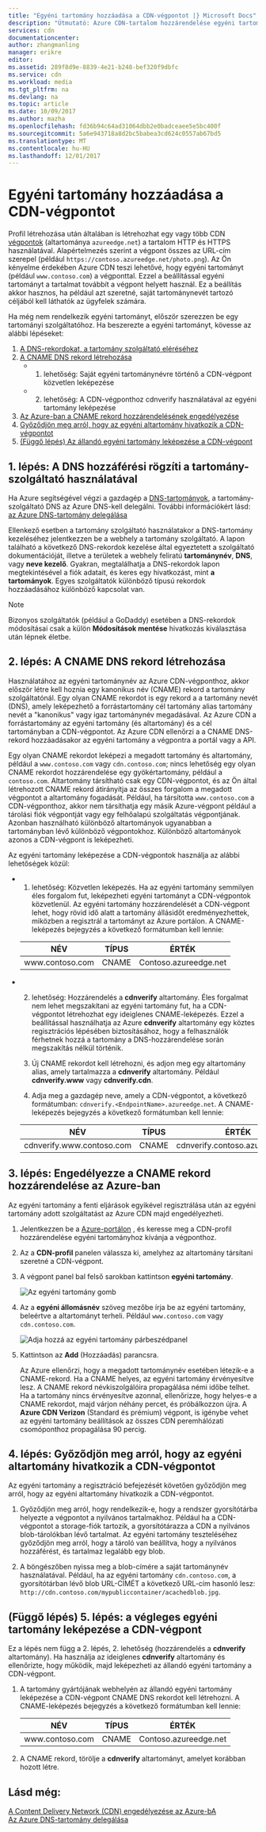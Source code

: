 ```yaml
---
title: "Egyéni tartomány hozzáadása a CDN-végpontot |} Microsoft Docs"
description: "Útmutató: Azure CDN-tartalom hozzárendelése egyéni tartományhoz."
services: cdn
documentationcenter: 
author: zhangmanling
manager: erikre
editor: 
ms.assetid: 289f8d9e-8839-4e21-b248-bef320f9dbfc
ms.service: cdn
ms.workload: media
ms.tgt_pltfrm: na
ms.devlang: na
ms.topic: article
ms.date: 10/09/2017
ms.author: mazha
ms.openlocfilehash: fd36b94c64ad31064dbb2e0badceaee5e5bc400f
ms.sourcegitcommit: 5a6e943718a8d2bc5babea3cd624c0557ab67bd5
ms.translationtype: MT
ms.contentlocale: hu-HU
ms.lasthandoff: 12/01/2017
---
```

# <a name="add-a-custom-domain-to-your-cdn-endpoint"></a>Egyéni tartomány hozzáadása a CDN-végpontot
Profil létrehozása után általában is létrehozhat egy vagy több CDN [végpontok](cdn-create-new-endpoint.md#create-a-new-cdn-endpoint) (altartománya `azureedge.net`) a tartalom HTTP és HTTPS használatával. Alapértelmezés szerint a végpont összes az URL-cím szerepel (például `https://contoso.azureedge.net/photo.png`). Az Ön kényelme érdekében Azure CDN teszi lehetővé, hogy egyéni tartományt (például `www.contoso.com`) a végponttal. Ezzel a beállítással egyéni tartományt a tartalmat továbbít a végpont helyett használ. Ez a beállítás akkor hasznos, ha például azt szeretné, saját tartománynevét tartozó céljából kell láthatók az ügyfelek számára.

Ha még nem rendelkezik egyéni tartományt, először szerezzen be egy tartományi szolgáltatóhoz. Ha beszerezte a egyéni tartományt, kövesse az alábbi lépéseket:
1. [A DNS-rekordokat, a tartomány szolgáltató eléréséhez](#step-1-access-dns-records-by-using-your-domain-provider)
2. [A CNAME DNS rekord létrehozása](#step-2-create-the-cname-dns-records)
    - 1. lehetőség: Saját egyéni tartománynévre történő a CDN-végpont közvetlen leképezése
    - 2. lehetőség: A CDN-végponthoz cdnverify használatával az egyéni tartomány leképezése 
3. [Az Azure-ban a CNAME rekord hozzárendelésének engedélyezése](#step-3-enable-the-cname-record-mapping-in-azure)
4. [Győződjön meg arról, hogy az egyéni altartomány hivatkozik a CDN-végpontot](#step-4-verify-that-the-custom-subdomain-references-your-cdn-endpoint)
5. [(Függő lépés) Az állandó egyéni tartomány leképezése a CDN-végpont](#step-5-dependent-step-map-the-permanent-custom-domain-to-the-cdn-endpoint)

## <a name="step-1-access-dns-records-by-using-your-domain-provider"></a>1. lépés: A DNS hozzáférési rögzíti a tartomány-szolgáltató használatával

Ha Azure segítségével végzi a gazdagép a [DNS-tartományok](https://docs.microsoft.com/en-us/azure/dns/dns-overview), a tartomány-szolgáltató DNS az Azure DNS-kell delegálni. További információkért lásd: [az Azure DNS-tartomány delegálása](https://docs.microsoft.com/azure/dns/dns-delegate-domain-azure-dns)

Ellenkező esetben a tartomány szolgáltató használatakor a DNS-tartomány kezeléséhez jelentkezzen be a webhely a tartomány szolgáltató. A lapon található a következő DNS-rekordok kezelése által egyeztetett a szolgáltató dokumentációját, illetve a területek a webhely feliratú **tartománynév**, **DNS**, vagy **neve kezelő**. Gyakran, megtalálhatja a DNS-rekordok lapon megtekintésével a fiók adatait, és keres egy hivatkozást, mint **a tartományok**. Egyes szolgáltatók különböző típusú rekordok hozzáadásához különböző kapcsolat van.

> [!NOTE]
> Bizonyos szolgáltatók (például a GoDaddy) esetében a DNS-rekordok módosításai csak a külön **Módosítások mentése** hivatkozás kiválasztása után lépnek életbe. 


## <a name="step-2-create-the-cname-dns-records"></a>2. lépés: A CNAME DNS rekord létrehozása

Használatához az egyéni tartománynév az Azure CDN-végponthoz, akkor először létre kell hoznia egy kanonikus név (CNAME) rekord a tartomány szolgáltatónál. Egy olyan CNAME rekordot is egy rekord a a tartomány nevét (DNS), amely leképezhető a forrástartomány cél tartomány alias tartomány nevét a "kanonikus" vagy igaz tartománynév megadásával. Az Azure CDN a forrástartomány az egyéni tartomány (és altartomány) és a cél tartományban a CDN-végpontot. Az Azure CDN ellenőrzi a a CNAME DNS-rekord hozzáadásakor az egyéni tartomány a végpontra a portál vagy a API. 

Egy olyan CNAME rekordot leképezi a megadott tartomány és altartomány, például a `www.contoso.com` vagy `cdn.contoso.com`; nincs lehetőség egy olyan CNAME rekordot hozzárendelése egy gyökértartomány, például a `contoso.com`. Altartomány társítható csak egy CDN-végpontot, és az Ön által létrehozott CNAME rekord átirányítja az összes forgalom a megadott végpontot a altartomány fogadását. Például, ha társította `www.contoso.com` a CDN-végponthoz, akkor nem társíthatja egy másik Azure-végpont például a tárolási fiók végpontját vagy egy felhőalapú szolgáltatás végpontjának. Azonban használható különböző altartományok ugyanabban a tartományban lévő különböző végpontokhoz. Különböző altartományok azonos a CDN-végpont is leképezheti.

Az egyéni tartomány leképezése a CDN-végpontok használja az alábbi lehetőségek közül:

- 1. lehetőség: Közvetlen leképezés. Ha az egyéni tartomány semmilyen éles forgalom fut, leképezheti egyéni tartományt a CDN-végpontok közvetlenül. Az egyéni tartomány hozzárendelését a CDN-végpont lehet, hogy rövid idő alatt a tartomány állásidőt eredményezhettek, miközben a regisztrál a tartományt az Azure portálon. A CNAME-leképezés bejegyzés a következő formátumban kell lennie: 
 
  | NÉV             | TÍPUS  | ÉRTÉK                  |
  |------------------|-------|------------------------|
  | www\.contoso.com | CNAME | Contoso\.azureedge.net |


- 2. lehetőség: Hozzárendelés a **cdnverify** altartomány. Éles forgalmat nem lehet megszakítani az egyéni tartomány fut, ha a CDN-végpontot létrehozhat egy ideiglenes CNAME-leképezés. Ezzel a beállítással használhatja az Azure **cdnverify** altartomány egy köztes regisztrációs lépésében biztosításához, hogy a felhasználók férhetnek hozzá a tartomány a DNS-hozzárendelése során megszakítás nélkül történik.

   1. Új CNAME rekordot kell létrehozni, és adjon meg egy altartomány alias, amely tartalmazza a **cdnverify** altartomány. Például **cdnverify.www** vagy **cdnverify.cdn**. 
   2. Adja meg a gazdagép neve, amely a CDN-végpontot, a következő formátumban: `cdnverify.<EndpointName>.azureedge.net`. A CNAME-leképezés bejegyzés a következő formátumban kell lennie: 

   | NÉV                       | TÍPUS  | ÉRTÉK                            |
   |----------------------------|-------|----------------------------------|
   | cdnverify.www\.contoso.com | CNAME | cdnverify.contoso\.azureedge.net | 


## <a name="step-3-enable-the-cname-record-mapping-in-azure"></a>3. lépés: Engedélyezze a CNAME rekord hozzárendelése az Azure-ban

Az egyéni tartomány a fenti eljárások egyikével regisztrálása után az egyéni tartomány adott szolgáltatást az Azure CDN majd engedélyezheti. 

1. Jelentkezzen be a [Azure-portálon](https://portal.azure.com/) , és keresse meg a CDN-profil hozzárendelése egyéni tartományhoz kívánja a végponthoz.  
2. Az a **CDN-profil** panelen válassza ki, amelyhez az altartomány társítani szeretné a CDN-végpont.
3. A végpont panel bal felső sarokban kattintson **egyéni tartomány**. 

   ![Az egyéni tartomány gomb](./media/cdn-map-content-to-custom-domain/cdn-custom-domain-button.png)

4. Az a **egyéni állomásnév** szöveg mezőbe írja be az egyéni tartomány, beleértve a altartományt terheli. Például `www.contoso.com` vagy `cdn.contoso.com`.

   ![Adja hozzá az egyéni tartomány párbeszédpanel](./media/cdn-map-content-to-custom-domain/cdn-add-custom-domain-dialog.png)

5. Kattintson az **Add** (Hozzáadás) parancsra.

   Az Azure ellenőrzi, hogy a megadott tartománynév esetében létezik-e a CNAME-rekord. Ha a CNAME helyes, az egyéni tartomány érvényesítve lesz. A CNAME rekord névkiszolgálóira propagálása némi időbe telhet. Ha a tartomány nincs érvényesítve azonnal, ellenőrizze, hogy helyes-e a CNAME rekordot, majd várjon néhány percet, és próbálkozzon újra. A **Azure CDN Verizon** (Standard és prémium) végpont, is igénybe vehet az egyéni tartomány beállítások az összes CDN peremhálózati csomóponthoz propagálása 90 percig.  


## <a name="step-4-verify-that-the-custom-subdomain-references-your-cdn-endpoint"></a>4. lépés: Győződjön meg arról, hogy az egyéni altartomány hivatkozik a CDN-végpontot

Az egyéni tartomány a regisztráció befejezését követően győződjön meg arról, hogy az egyéni altartomány hivatkozik a CDN-végpontot.
 
1. Győződjön meg arról, hogy rendelkezik-e, hogy a rendszer gyorsítótárba helyezte a végpontot a nyilvános tartalmakhoz. Például ha a CDN-végpontot a storage-fiók tartozik, a gyorsítótárazza a CDN a nyilvános blob-tárolókban lévő tartalmat. Az egyéni tartomány teszteléséhez győződjön meg arról, hogy a tároló van beállítva, hogy a nyilvános hozzáférést, és tartalmaz legalább egy blob.

2. A böngészőben nyissa meg a blob-címére a saját tartománynév használatával. Például, ha az egyéni tartomány `cdn.contoso.com`, a gyorsítótárban lévő blob URL-CÍMÉT a következő URL-cím hasonló lesz: `http://cdn.contoso.com/mypubliccontainer/acachedblob.jpg`.


## <a name="step-5-dependent-step-map-the-permanent-custom-domain-to-the-cdn-endpoint"></a>(Függő lépés) 5. lépés: a végleges egyéni tartomány leképezése a CDN-végpont

Ez a lépés nem függ a 2. lépés, 2. lehetőség (hozzárendelés a **cdnverify** altartomány). Ha használja az ideiglenes **cdnverify** altartomány és ellenőrizte, hogy működik, majd leképezheti az állandó egyéni tartomány a CDN-végpont.

1. A tartomány gyártójának webhelyén az állandó egyéni tartomány leképezése a CDN-végpont CNAME DNS rekordot kell létrehozni. A CNAME-leképezés bejegyzés a következő formátumban kell lennie: 
 
   | NÉV             | TÍPUS  | ÉRTÉK                  |
   |------------------|-------|------------------------|
   | www\.contoso.com | CNAME | Contoso\.azureedge.net |
2. A CNAME rekord, törölje a **cdnverify** altartományt, amelyet korábban hozott létre.

## <a name="see-also"></a>Lásd még:
[A Content Delivery Network (CDN) engedélyezése az Azure-bA](cdn-create-new-endpoint.md)  
[Az Azure DNS-tartomány delegálása](../dns/dns-domain-delegation.md)
